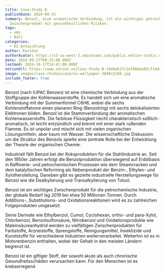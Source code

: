 ```yaml
---
title: Case-Study B
publishDate: 2024-09-25
summary: Benzol, eine aromatische Verbindung, ist ein wichtiges petrochemisches
  Zwischenprodukt mit gesundheitlichen Risiken.
tags:
  - n8n
  - NiFi
categories:
  - KI-Entwicklung
author: Karsten
authorAvatar: https://s3-us-west-2.amazonaws.com/public.notion-static.com/ba9aa321-8e1e-4995-bbfd-7e2e8c92efcf/Wendt_Karsten_Dr_Ing__MKR05306.jpg
date: 2024-09-27T08:33:00.000Z
lastmod: 2024-10-17T14:41:00.000Z
notionUrl: https://www.notion.so/Case-Study-B-10ebe61fc1ef80eba02cf14dcb1d0e24
image: images/case-studies/azores-wallpaper-3840x2160.jpg
include_footer: true
---
```



Benzol (nach IUPAC Benzen) ist eine chemische Verbindung aus der Stoffgruppe der Kohlenwasserstoffe. Es handelt sich um eine aromatische Verbindung mit der Summenformel C6H6, wobei die sechs Kohlenstoffatome einen planaren Ring (Benzolring) mit sechs delokalisierten Elektronen bilden. Benzol ist die Stammverbindung der aromatischen Kohlenwasserstoffe. Die farblose Flüssigkeit riecht charakteristisch süßlich-aromatisch, ist leicht entzündlich und brennt mit einer stark rußenden Flamme. Es ist unpolar und mischt sich mit vielen organischen Lösungsmitteln, aber kaum mit Wasser. Die wissenschaftliche Diskussion um die Struktur des Benzols spielte eine zentrale Rolle bei der Entwicklung der Theorie der organischen Chemie.


Industriell fällt Benzol bei der Koksproduktion für die Stahlindustrie an. Seit den 1950er Jahren erfolgt die Benzolproduktion überwiegend auf Erdölbasis in Raffinerie- und petrochemischen Prozessen wie dem Steamcracken und dem katalytischen Reforming als Nebenprodukt der Benzin-, Ethylen- und Xylolherstellung. Daneben gibt es gezielte industrielle Herstellungswege für Benzol wie die Dealkylierung und Transalkylierung von Toluol.


Benzol ist ein wichtiges Zwischenprodukt für die petrochemische Industrie, der globale Bedarf lag 2019 bei etwa 50 Millionen Tonnen. Durch Additions-, Substitutions- und Oxidationsreaktionen wird es zu zahlreichen Folgeprodukten umgesetzt.


Seine Derivate wie Ethylbenzol, Cumol, Cyclohexan, ortho- und para-Xylol, Chlorbenzol, Benzolsulfonsäure, Nitrobenzol und Oxidationsprodukte wie Maleinsäureanhydrid werden zu vielfältigen Zwischenprodukten für Farbstoffe, Arzneistoffe, Sprengstoffe, Reinigungsmittel, Insektizide und Kunststoffe für verschiedene Industrien weiterverarbeitet. Weiterhin ist es in Motorenbenzin enthalten, wobei der Gehalt in den meisten Ländern begrenzt ist.


Benzol ist ein giftiger Stoff, der sowohl akute als auch chronische Gesundheitsschäden verursachen kann. Für den Menschen ist es krebserregend.

